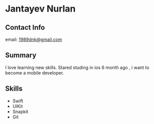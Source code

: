 # Jantayev Nurlan

## Contact Info
email: <1989dnk@gmail.com>
## Summary
I love learning new skills. Stared studing in ios 6 month ago , i want to become a mobile developer.

## Skills
- Swift
- UIKit
- Snapkit
- Git

